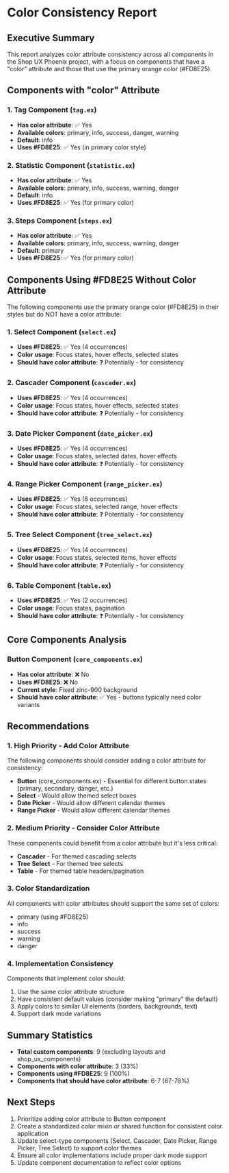 # Color Consistency Report

## Executive Summary

This report analyzes color attribute consistency across all components in the Shop UX Phoenix project, with a focus on components that have a "color" attribute and those that use the primary orange color (#FD8E25).

## Components with "color" Attribute

### 1. **Tag Component** (`tag.ex`)
- **Has color attribute**: ✅ Yes
- **Available colors**: primary, info, success, danger, warning
- **Default**: info
- **Uses #FD8E25**: ✅ Yes (in primary color style)

### 2. **Statistic Component** (`statistic.ex`)
- **Has color attribute**: ✅ Yes
- **Available colors**: primary, info, success, warning, danger
- **Default**: info
- **Uses #FD8E25**: ✅ Yes (for primary color)

### 3. **Steps Component** (`steps.ex`)
- **Has color attribute**: ✅ Yes
- **Available colors**: primary, info, success, warning, danger
- **Default**: primary
- **Uses #FD8E25**: ✅ Yes (for primary color)

## Components Using #FD8E25 Without Color Attribute

The following components use the primary orange color (#FD8E25) in their styles but do NOT have a color attribute:

### 1. **Select Component** (`select.ex`)
- **Uses #FD8E25**: ✅ Yes (4 occurrences)
- **Color usage**: Focus states, hover effects, selected states
- **Should have color attribute**: ❓ Potentially - for consistency

### 2. **Cascader Component** (`cascader.ex`)
- **Uses #FD8E25**: ✅ Yes (4 occurrences)
- **Color usage**: Focus states, hover effects, selected states
- **Should have color attribute**: ❓ Potentially - for consistency

### 3. **Date Picker Component** (`date_picker.ex`)
- **Uses #FD8E25**: ✅ Yes (4 occurrences)
- **Color usage**: Focus states, selected dates, hover effects
- **Should have color attribute**: ❓ Potentially - for consistency

### 4. **Range Picker Component** (`range_picker.ex`)
- **Uses #FD8E25**: ✅ Yes (6 occurrences)
- **Color usage**: Focus states, selected range, hover effects
- **Should have color attribute**: ❓ Potentially - for consistency

### 5. **Tree Select Component** (`tree_select.ex`)
- **Uses #FD8E25**: ✅ Yes (4 occurrences)
- **Color usage**: Focus states, selected items, hover effects
- **Should have color attribute**: ❓ Potentially - for consistency

### 6. **Table Component** (`table.ex`)
- **Uses #FD8E25**: ✅ Yes (2 occurrences)
- **Color usage**: Focus states, pagination
- **Should have color attribute**: ❓ Potentially - for consistency

## Core Components Analysis

### Button Component (`core_components.ex`)
- **Has color attribute**: ❌ No
- **Uses #FD8E25**: ❌ No
- **Current style**: Fixed zinc-900 background
- **Should have color attribute**: ✅ Yes - buttons typically need color variants

## Recommendations

### 1. **High Priority - Add Color Attribute**
The following components should consider adding a color attribute for consistency:
- **Button** (core_components.ex) - Essential for different button states (primary, secondary, danger, etc.)
- **Select** - Would allow themed select boxes
- **Date Picker** - Would allow different calendar themes
- **Range Picker** - Would allow different calendar themes

### 2. **Medium Priority - Consider Color Attribute**
These components could benefit from a color attribute but it's less critical:
- **Cascader** - For themed cascading selects
- **Tree Select** - For themed tree selects
- **Table** - For themed table headers/pagination

### 3. **Color Standardization**
All components with color attributes should support the same set of colors:
- primary (using #FD8E25)
- info
- success
- warning
- danger

### 4. **Implementation Consistency**
Components that implement color should:
1. Use the same color attribute structure
2. Have consistent default values (consider making "primary" the default)
3. Apply colors to similar UI elements (borders, backgrounds, text)
4. Support dark mode variations

## Summary Statistics

- **Total custom components**: 9 (excluding layouts and shop_ux_components)
- **Components with color attribute**: 3 (33%)
- **Components using #FD8E25**: 9 (100%)
- **Components that should have color attribute**: 6-7 (67-78%)

## Next Steps

1. Prioritize adding color attribute to Button component
2. Create a standardized color mixin or shared function for consistent color application
3. Update select-type components (Select, Cascader, Date Picker, Range Picker, Tree Select) to support color themes
4. Ensure all color implementations include proper dark mode support
5. Update component documentation to reflect color options